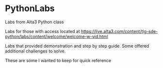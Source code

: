 # PythonLabs
Labs from Alta3 Python class

Labs for those with access located at https://live.alta3.com/content/tlg-sde-python/labs/content/welcome/welcome-w-vid.html

Labs that provided demonstration and step by step guide.  Some offered additional challenges to solve.

These are some I wanted to keep for quick reference